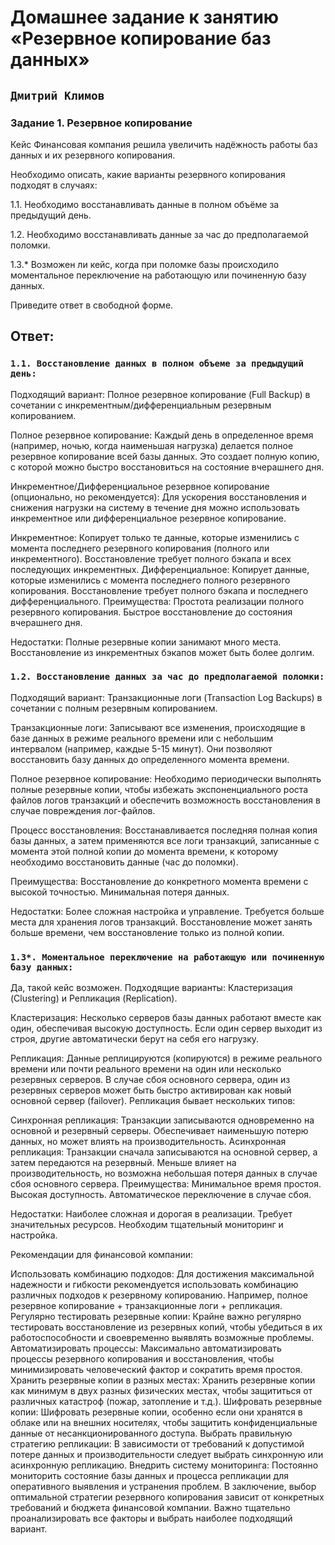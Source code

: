# Домашнее задание к занятию «Резервное копирование баз данных»

## ` Дмитрий Климов `

### Задание 1. Резервное копирование

Кейс
Финансовая компания решила увеличить надёжность работы баз данных и их резервного копирования.

Необходимо описать, какие варианты резервного копирования подходят в случаях:

1.1. Необходимо восстанавливать данные в полном объёме за предыдущий день.

1.2. Необходимо восстанавливать данные за час до предполагаемой поломки.

1.3.* Возможен ли кейс, когда при поломке базы происходило моментальное переключение на работающую или починенную базу данных.

Приведите ответ в свободной форме.

## Ответ:

### ` 1.1. Восстановление данных в полном объеме за предыдущий день: `

Подходящий вариант: Полное резервное копирование (Full Backup) в сочетании с инкрементным/дифференциальным резервным копированием.

Полное резервное копирование: Каждый день в определенное время (например, ночью, когда наименьшая нагрузка) делается полное резервное копирование всей базы данных. Это создает полную копию, с которой можно быстро восстановиться на состояние вчерашнего дня.

Инкрементное/Дифференциальное резервное копирование (опционально, но рекомендуется): Для ускорения восстановления и снижения нагрузки на систему в течение дня можно использовать инкрементное или дифференциальное резервное копирование.

Инкрементное: Копирует только те данные, которые изменились с момента последнего резервного копирования (полного или инкрементного). Восстановление требует полного бэкапа и всех последующих инкрементных.
Дифференциальное: Копирует данные, которые изменились с момента последнего полного резервного копирования. Восстановление требует полного бэкапа и последнего дифференциального.
Преимущества: Простота реализации полного резервного копирования. Быстрое восстановление до состояния вчерашнего дня.

Недостатки: Полные резервные копии занимают много места. Восстановление из инкрементных бэкапов может быть более долгим.

### ` 1.2. Восстановление данных за час до предполагаемой поломки: `

Подходящий вариант: Транзакционные логи (Transaction Log Backups) в сочетании с полным резервным копированием.

Транзакционные логи: Записывают все изменения, происходящие в базе данных в режиме реального времени или с небольшим интервалом (например, каждые 5-15 минут). Они позволяют восстановить базу данных до определенного момента времени.

Полное резервное копирование: Необходимо периодически выполнять полные резервные копии, чтобы избежать экспоненциального роста файлов логов транзакций и обеспечить возможность восстановления в случае повреждения лог-файлов.

Процесс восстановления: Восстанавливается последняя полная копия базы данных, а затем применяются все логи транзакций, записанные с момента этой полной копии до момента времени, к которому необходимо восстановить данные (час до поломки).

Преимущества: Восстановление до конкретного момента времени с высокой точностью. Минимальная потеря данных.

Недостатки: Более сложная настройка и управление. Требуется больше места для хранения логов транзакций. Восстановление может занять больше времени, чем восстановление только из полной копии.

### ` 1.3*. Моментальное переключение на работающую или починенную базу данных: `

Да, такой кейс возможен. Подходящие варианты: Кластеризация (Clustering) и Репликация (Replication).

Кластеризация: Несколько серверов базы данных работают вместе как один, обеспечивая высокую доступность. Если один сервер выходит из строя, другие автоматически берут на себя его нагрузку.

Репликация: Данные реплицируются (копируются) в режиме реального времени или почти реального времени на один или несколько резервных серверов. В случае сбоя основного сервера, один из резервных серверов может быть быстро активирован как новый основной сервер (failover). Репликация бывает нескольких типов:

Синхронная репликация: Транзакции записываются одновременно на основной и резервный серверы. Обеспечивает наименьшую потерю данных, но может влиять на производительность.
Асинхронная репликация: Транзакции сначала записываются на основной сервер, а затем передаются на резервный. Меньше влияет на производительность, но возможна небольшая потеря данных в случае сбоя основного сервера.
Преимущества: Минимальное время простоя. Высокая доступность. Автоматическое переключение в случае сбоя.

Недостатки: Наиболее сложная и дорогая в реализации. Требует значительных ресурсов. Необходим тщательный мониторинг и настройка.

Рекомендации для финансовой компании:

Использовать комбинацию подходов: Для достижения максимальной надежности и гибкости рекомендуется использовать комбинацию различных подходов к резервному копированию. Например, полное резервное копирование + транзакционные логи + репликация.
Регулярно тестировать резервные копии: Крайне важно регулярно тестировать восстановление из резервных копий, чтобы убедиться в их работоспособности и своевременно выявлять возможные проблемы.
Автоматизировать процессы: Максимально автоматизировать процессы резервного копирования и восстановления, чтобы минимизировать человеческий фактор и сократить время простоя.
Хранить резервные копии в разных местах: Хранить резервные копии как минимум в двух разных физических местах, чтобы защититься от различных катастроф (пожар, затопление и т.д.).
Шифровать резервные копии: Шифровать резервные копии, особенно если они хранятся в облаке или на внешних носителях, чтобы защитить конфиденциальные данные от несанкционированного доступа.
Выбрать правильную стратегию репликации: В зависимости от требований к допустимой потере данных и производительности следует выбрать синхронную или асинхронную репликацию.
Внедрить систему мониторинга: Постоянно мониторить состояние базы данных и процесса репликации для оперативного выявления и устранения проблем.
В заключение, выбор оптимальной стратегии резервного копирования зависит от конкретных требований и бюджета финансовой компании. Важно тщательно проанализировать все факторы и выбрать наиболее подходящий вариант.
